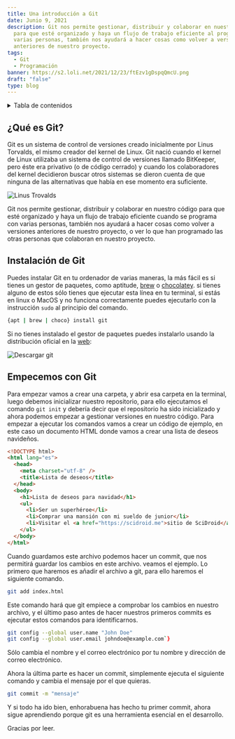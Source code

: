 ```yaml
---
title: Una introducción a Git
date: Junio 9, 2021
description: Git nos permite gestionar, distribuir y colaborar en nuestro código
  para que esté organizado y haya un flujo de trabajo eficiente al programar con
  varias personas, también nos ayudará a hacer cosas como volver a versiones
  anteriores de nuestro proyecto.
tags:
  - Git
  - Programación
banner: https://s2.loli.net/2021/12/23/ftEzv1gDspqQmcU.png
draft: "false"
type: blog
---
```

<details> 
  <summary>Tabla de contenidos</summary>
  
  \[[toc]]
</details>

## ¿Qué es Git?

Git es un sistema de control de versiones creado inicialmente por Linus Torvalds, el mismo creador del kernel de Linux. Git nació cuando el kernel de Linux utilizaba un sistema de control de versiones llamado BitKeeper, pero éste era privativo (o de código cerrado) y cuando los colaboradores del kernel decidieron buscar otros sistemas se dieron cuenta de que ninguna de las alternativas que había en ese momento era suficiente.

![Linus Trovalds](https://dev-to-uploads.s3.amazonaws.com/uploads/articles/2kulqu1vmzdkaj6h11ua.jpg)

Git nos permite gestionar, distribuir y colaborar en nuestro código para que esté organizado y haya un flujo de trabajo eficiente cuando se programa con varias personas, también nos ayudará a hacer cosas como volver a versiones anteriores de nuestro proyecto, o ver lo que han programado las otras personas que colaboran en nuestro proyecto.

## Instalación de Git

Puedes instalar Git en tu ordenador de varias maneras, la más fácil es si tienes un gestor de paquetes, como aptitude, [brew](https://brew.sh/) o [chocolatey](https://chocolatey.org/).
si tienes alguno de estos sólo tienes que ejecutar esta línea en tu terminal, si estás en linux o MacOS y no funciona correctamente puedes ejecutarlo con la instrucción `sudo` al principio del comando.

```bash
{apt | brew | choco} install git
```

Si no tienes instalado el gestor de paquetes puedes instalarlo usando la distribución oficial en la [web](https://git-scm.com/):

![Descargar git](https://s2.loli.net/2021/12/23/mdMEAuhbl2PwWfn.png)

## Empecemos con Git

Para empezar vamos a crear una carpeta, y abrir esa carpeta en la terminal, luego debemos inicializar nuestro repositorio, para ello ejecutamos el comando `git init` y debería decir que el repositorio ha sido inicializado y ahora podemos empezar a gestionar versiones en nuestro código.
Para empezar a ejecutar los comandos vamos a crear un código de ejemplo, en este caso un documento HTML donde vamos a crear una lista de deseos navideños.

```html
<!DOCTYPE html>
<html lang="es">
  <head>
    <meta charset="utf-8" />
    <title>Lista de deseos</title>
  </head>
  <body>
    <h1>Lista de deseos para navidad</h1>
    <ul>
      <li>Ser un superhéroe</li>
      <li>Comprar una mansión con mi sueldo de junior</li>
      <li>Visitar el <a href="https://scidroid.me">sitio de SciDroid</a></li>
    </ul>
  </body>
</html>
```

Cuando guardamos este archivo podemos hacer un commit, que nos permitirá guardar los cambios en este archivo. veamos el ejemplo.
Lo primero que haremos es añadir el archivo a git, para ello haremos el siguiente comando.

```bash
git add index.html
```

Este comando hará que git empiece a comprobar los cambios en nuestro archivo, y el último paso antes de hacer nuestros primeros commits es ejecutar estos comandos para identificarnos.

```bash
git config --global user.name "John Doe"
git config --global user.email johndoe@example.com`}
```

Sólo cambia el nombre y el correo electrónico por tu nombre y dirección de correo electrónico.

Ahora la última parte es hacer un commit, simplemente ejecuta el siguiente comando y cambia el mensaje por el que quieras.

```bash
git commit -m "mensaje"
```

Y si todo ha ido bien, enhorabuena has hecho tu primer commit, ahora sigue aprendiendo porque git es una herramienta esencial en el desarrollo.

Gracias por leer.